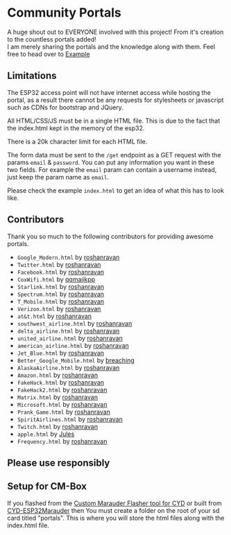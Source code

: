 # Community Portals
A huge shout out to EVERYONE involved with this project! From it's creation to the countless portals added!<br>
I am merely sharing the portals and the knowledge along with them. Feel free to head over to <a href=http://www.example.com>Example</a>  

## Limitations

The ESP32 access point will not have internet access while hosting the portal, as a result there cannot be any requests for stylesheets or javascript such as CDNs for bootstrap and JQuery.

All HTML/CSS/JS must be in a single HTML file. This is due to the fact that the index.html kept in the memory of the esp32.

There is a 20k character limit for each HTML file.

The form data must be sent to the `/get` endpoint as a GET request with the params `email` & `password`. You can put any information you want in these two fields. For example the `email` param can contain a username instead, just keep the param name as `email`.

Please check the example `index.html` to get an idea of what this has to look like. 


## Contributors

Thank you so much to the following contributors for providing awesome portals. 

- `Google_Modern.html` by [roshanravan](https://github.com/roshanravan)
- `Twitter.html` by [roshanravan](https://github.com/roshanravan)
- `Facebook.html` by [roshanravan](https://github.com/roshanravan)
- `CoxWifi.html` by [qqmajikpp](https://github.com/qqmajikpp)
- `Starlink.html` by [roshanravan](https://github.com/roshanravan)
- `Spectrum.html` by [roshanravan](https://github.com/roshanravan)
- `T_Mobile.html` by [roshanravan](https://github.com/roshanravan)
- `Verizon.html` by [roshanravan](https://github.com/roshanravan)
- `at&t.html` by [roshanravan](https://github.com/roshanravan)
- `southwest_airline.html` by [roshanravan](https://github.com/roshanravan)
- `delta_airline.html` by [roshanravan](https://github.com/roshanravan)
- `united_airline.html` by [roshanravan](https://github.com/roshanravan)
- `american_airline.html` by [roshanravan](https://github.com/roshanravan)
- `Jet_Blue.html` by [roshanravan](https://github.com/roshanravan)
- `Better_Google_Mobile.html` by [breaching](https://github.com/breaching)
- `AlaskaAirline.html` by [roshanravan](https://github.com/roshanravan)
- `Amazon.html` by [roshanravan](https://github.com/roshanravan)
- `FakeHack.html` by [roshanravan](https://github.com/roshanravan)
- `FakeHack2.html` by [roshanravan](https://github.com/roshanravan)
- `Matrix.html` by [roshanravan](https://github.com/roshanravan)
- `Microsoft.html` by [roshanravan](https://github.com/roshanravan)
- `Prank_Game.html` by [roshanravan](https://github.com/roshanravan)
- `SpiritAirlines.html` by [roshanravan](https://github.com/roshanravan)
- `Twitch.html` by [roshanravan](https://github.com/roshanravan)
- `apple.html` by [Jules](https://github.com/jules0835)
- `Frequency.html` by [roshanravan](https://github.com/roshanravan)

## Please use responsibly

## Setup for CM-Box
If you flashed from the <a href=https://atomnft.github.io/CM-Box/flash0.html>Custom Marauder Flasher tool for CYD</a> or built from <a href=https://github.com/ATOMNFT/CYD-ESP32Marauder>CYD-ESP32Marauder</a> then You must create a folder on the root of your sd card titled "portals". This is where you will store the html files along with the index.html file.

